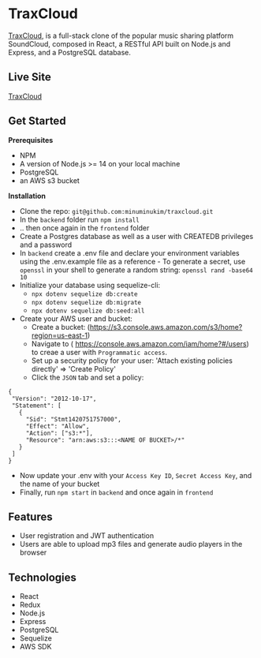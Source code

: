 # TraxCloud
[TraxCloud](https://traxcloud.herokuapp.com/), is a full-stack clone of the popular music sharing platform SoundCloud, composed in React, a RESTful API built on Node.js and Express, and a PostgreSQL database.

## Live Site
[TraxCloud](https://traxcloud.herokuapp.com/)

## Get Started
**Prerequisites**
- NPM
- A version of Node.js >= 14 on your local machine
- PostgreSQL
- an AWS s3 bucket

**Installation**
- Clone the repo: `git@github.com:minuminukim/traxcloud.git`
- In the `backend` folder run `npm install`
- .. then once again in the `frontend` folder
- Create a Postgres database as well as a user with CREATEDB privileges and a password
- In `backend` create a .env file and declare your environment variables using the .env.example file as a reference
        - To generate a secret, use `openssl` in your shell to generate a random string: `openssl rand -base64 10`
- Initialize your database using sequelize-cli: 
    -  `npx dotenv sequelize db:create`
    -  `npx dotenv sequelize db:migrate`
    -  `npx dotenv sequelize db:seed:all`
- Create your AWS user and bucket:
    - Create a bucket: (https://s3.console.aws.amazon.com/s3/home?region=us-east-1)
    - Navigate to ( https://console.aws.amazon.com/iam/home?#/users) to creae a user with `Programmatic access`.
    - Set up a security policy for your user: 'Attach existing policies directly' => 'Create Policy'
    - Click the `JSON` tab and set a policy:
 ```
 {
  "Version": "2012-10-17",
  "Statement": [
    {
      "Sid": "Stmt1420751757000",
      "Effect": "Allow",
      "Action": ["s3:*"],
      "Resource": "arn:aws:s3:::<NAME OF BUCKET>/*"
    }
  ]
}
```
- Now update your .env with your `Access Key ID`, `Secret Access Key`, and the name of your bucket
- Finally, run `npm start` in `backend` and once again in `frontend`

## Features
- User registration and JWT authentication
- Users are able to upload mp3 files and generate audio players in the browser

## Technologies
- React
- Redux
- Node.js
- Express
- PostgreSQL
- Sequelize
- AWS SDK

     
